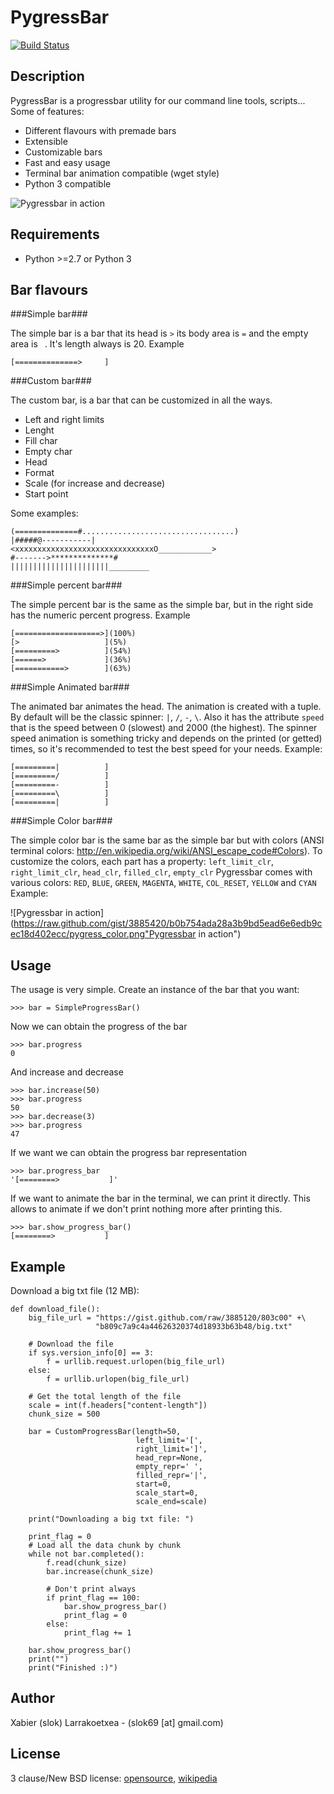 PygressBar
==========

[![Build Status](https://secure.travis-ci.org/slok/pygressbar.png)](http://travis-ci.org/slok/pygressbar)

Description
-----------

PygressBar is a progressbar utility for our command line tools, 
scripts... Some of features:

* Different flavours with premade bars
* Extensible
* Customizable bars
* Fast and easy usage
* Terminal bar animation compatible (wget style)
* Python 3 compatible


![Pygressbar in action](https://raw.github.com/gist/3885420/34bab2c82222a50566fab6e3d76e43fc9c860e7c/pygress.png "Pygressbar in action")   


Requirements
------------
* Python >=2.7 or Python 3


Bar flavours
-----------

###Simple bar###

The simple bar is a bar that its head is `>` its body area is `=` and 
the empty area is ` `. It's length always is 20. Example

    [==============>     ]


###Custom bar###

The custom bar, is a bar that can be customized in all the ways.

* Left and right limits
* Lenght
* Fill char
* Empty char
* Head
* Format
* Scale (for increase and decrease)
* Start point

Some examples:

    (==============#..................................)
    |#####@-----------|
    <xxxxxxxxxxxxxxxxxxxxxxxxxxxxxxxO____________>
    #------->**************#
    ||||||||||||||||||||||_________


###Simple percent bar###

The simple percent bar is the same as the simple bar, but in the right side
has the numeric percent progress. Example

    [===================>](100%)
    [>                   ](5%)
    [=========>          ](54%)
    [======>             ](36%)
    [===========>        ](63%)


###Simple Animated bar###

The animated bar animates the head. The animation is created with a tuple. 
By default will be the classic spinner: `|`, `/`, `-`, `\`. Also it has the 
attribute `speed` that is the speed between 0 (slowest) and 2000 (the highest).
The spinner speed animation is something tricky and depends on the printed (or
getted) times, so it's recommended to test the best speed for your needs.
Example:

    [=========|          ]
    [=========/          ]
    [=========-          ]
    [=========\          ]
    [=========|          ]

###Simple Color bar###

The simple color bar is the same bar as the simple bar but with colors (ANSI
terminal colors: http://en.wikipedia.org/wiki/ANSI_escape_code#Colors). To 
customize the colors, each part has a property: `left_limit_clr`, 
`right_limit_clr`, `head_clr`, `filled_clr`, `empty_clr` Pygressbar comes with
various colors: `RED`, `BLUE`, `GREEN`, `MAGENTA`, `WHITE`, `COL_RESET`, 
`YELLOW` and `CYAN` 
Example:

![Pygressbar in action](https://raw.github.com/gist/3885420/b0b754ada28a3b9bd5ead6e6edb9cec18d402ecc/pygress_color.png"Pygressbar in action")  



Usage
-----

The usage is very simple. Create an instance of the bar that you want:

    >>> bar = SimpleProgressBar()

Now we can obtain the progress of the bar

    >>> bar.progress  
    0

And increase and decrease

    >>> bar.increase(50)
    >>> bar.progress
    50
    >>> bar.decrease(3) 
    >>> bar.progress
    47

If we want we can obtain the progress bar representation

    >>> bar.progress_bar
    '[========>           ]'

If we want to animate the bar in the terminal, we can print it directly. This
allows to animate if we don't print nothing more after printing this.

    >>> bar.show_progress_bar()
    [========>           ]

Example
-------

Download a big txt file (12 MB):

    def download_file():
        big_file_url = "https://gist.github.com/raw/3885120/803c00" +\
                       "b809c7a9c4a44626320374d18933b63b48/big.txt"

        # Download the file
        if sys.version_info[0] == 3:
            f = urllib.request.urlopen(big_file_url)
        else:
            f = urllib.urlopen(big_file_url)

        # Get the total length of the file
        scale = int(f.headers["content-length"])
        chunk_size = 500

        bar = CustomProgressBar(length=50,
                                left_limit='[',
                                right_limit=']',
                                head_repr=None,
                                empty_repr=' ',
                                filled_repr='|',
                                start=0,
                                scale_start=0,
                                scale_end=scale)

        print("Downloading a big txt file: ")

        print_flag = 0
        # Load all the data chunk by chunk
        while not bar.completed():
            f.read(chunk_size)
            bar.increase(chunk_size)

            # Don't print always
            if print_flag == 100:
                bar.show_progress_bar()
                print_flag = 0
            else:
                print_flag += 1

        bar.show_progress_bar()
        print("")
        print("Finished :)")


Author
------

Xabier (slok) Larrakoetxea - (slok69 [at] gmail.com)

License
-------
3 clause/New BSD license: 
[opensource](http://www.opensource.org/licenses/BSD-3-Clause), 
[wikipedia](http://en.wikipedia.org/wiki/BSD_licenses)
